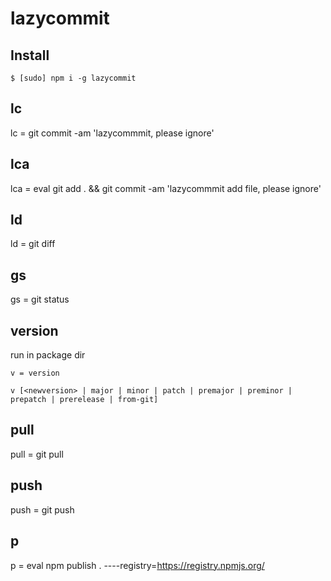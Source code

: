 # lazycommit

## Install

```
$ [sudo] npm i -g lazycommit
```

## lc

lc = git commit -am 'lazycommmit, please ignore'

## lca

lca = eval git add . && git commit -am 'lazycommmit add file, please ignore'


## ld

ld = git diff

## gs

gs = git status


## version

run in package dir
 
```
v = version

v [<newversion> | major | minor | patch | premajor | preminor | prepatch | prerelease | from-git]
``` 

## pull 

pull = git pull

## push

push = git push

## p

p = eval npm publish . ----registry=https://registry.npmjs.org/